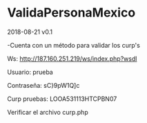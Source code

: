 # ValidaPersonaMexico

2018-08-21 v0.1

-Cuenta con un método para validar los curp's

Ws: http://187.160.251.219/ws/index.php?wsdl

Usuario: prueba

Contraseña: sC}9pW1Q]c

Curp pruebas: LOOA531113HTCPBN07

Verificar el archivo curp.php


